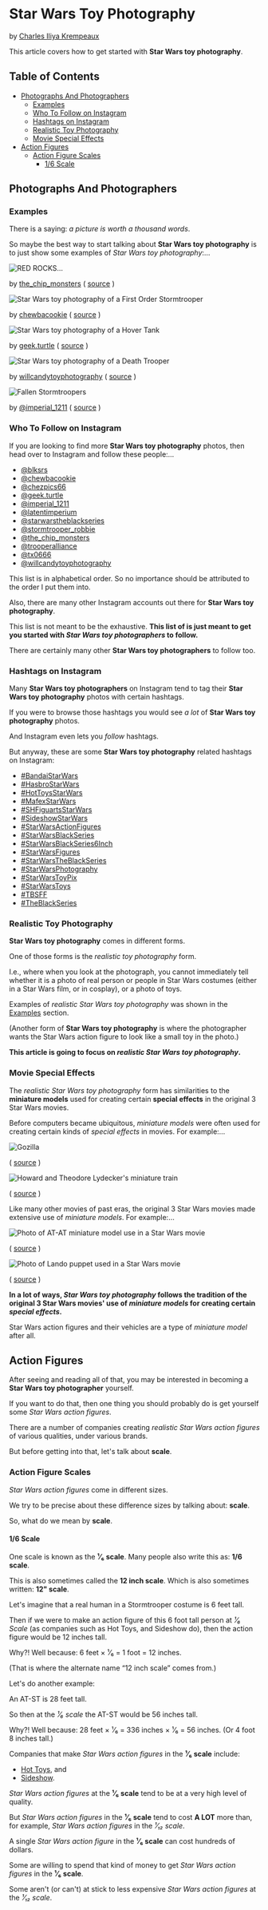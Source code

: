 # Star Wars Toy Photography

by [Charles Iliya Krempeaux](http://changelog.ca)


This article covers how to get started with **Star Wars toy photography**.


## Table of Contents

* [Photographs And Photographers](#photographs-and-photographers)
  * [Examples](#examples)
  * [Who To Follow on Instagram](#who-to-follow-on-instagram)
  * [Hashtags on Instagram](#hashtags-on-instagram)
  * [Realistic Toy Photography](#realistic-toy-photography)
  * [Movie Special Effects](#movie-special-effects)
* [Action Figures](#action-figures)
  * [Action Figure Scales](#action-figure-scales)
    * [1/6 Scale](#16-scale)


## Photographs And Photographers

### Examples

There is a saying: _a picture is worth a thousand words_.

So maybe the best way to start talking about **Star Wars toy photography** is to just show some examples of _Star Wars toy photography_:…



![RED ROCKS...](photos/examples/BsejriAF4eT.jpeg)

by [the_chip_monsters](https://www.instagram.com/the_chip_monsters/)
( [source](https://instagram.com/p/BsejriAF4eT/) )



![Star Wars toy photography of a First Order Stormtrooper](photos/examples/BsJjKqEnYWx.jpeg)

by [chewbacookie](https://www.instagram.com/chewbacookie/)
( [source](https://www.instagram.com/p/BsJjKqEnYWx/) )



![Star Wars toy photography of a Hover Tank](photos/examples/BpCki6_H7lj.jpeg)

by [geek.turtle](https://www.instagram.com/geek.turtle/)
( [source](https://www.instagram.com/p/BpCki6_H7lj/) )



![Star Wars toy photography of a Death Trooper](photos/examples/BsuOrHgFolc.jpeg)

by [willcandytoyphotography](https://www.instagram.com/willcandytoyphotography/)
( [source](https://www.instagram.com/p/BsuOrHgFolc/) )



![Fallen Stormtroopers](photos/examples/BsoFChHHvv7.jpeg)

by [@imperial_1211](https://www.instagram.com/imperial_1211/)
( [source](https://www.instagram.com/p/BsoFChHHvv7/) )


### Who To Follow on Instagram

If you are looking to find more **Star Wars toy photography** photos, then head over to Instagram and follow these people:…

* [@blksrs](https://www.instagram.com/blksrs/)
* [@chewbacookie](https://www.instagram.com/chewbacookie/)
* [@chezpics66](https://www.instagram.com/chezpics66/)
* [@geek.turtle](https://www.instagram.com/geek.turtle/)
* [@imperial_1211](https://www.instagram.com/imperial_1211/)
* [@latentimperium](https://www.instagram.com/latentimperium/)
* [@starwarstheblackseries](https://www.instagram.com/starwarstheblackseries/)
* [@stormtrooper_robbie](https://www.instagram.com/stormtrooper_robbie/)
* [@the_chip_monsters](https://www.instagram.com/the_chip_monsters/)
* [@trooperalliance](https://www.instagram.com/trooperalliance/)
* [@tx0666](https://www.instagram.com/tx0666/)
* [@willcandytoyphotography](https://www.instagram.com/willcandytoyphotography/)


This list is in alphabetical order. So no importance should be attributed to the order I put them into.

Also, there are many other Instagram accounts out there for **Star Wars toy photography**.

This list is not meant to be the exhaustive.
**This list of is just meant to get you started with _Star Wars toy photographers_ to follow.**

There are certainly many other **Star Wars toy photographers** to follow too.


### Hashtags on Instagram

Many **Star Wars toy photographers** on Instagram tend to tag their **Star Wars toy photography** photos with certain hashtags.

If you were to browse those hashtags you would see _a lot_ of **Star Wars toy photography** photos.

And Instagram even lets you _follow_ hashtags.

But anyway, these are some **Star Wars toy photography** related hashtags on Instagram:

* [#BandaiStarWars](https://www.instagram.com/explore/tags/bandaistarwars/)
* [#HasbroStarWars](https://www.instagram.com/explore/tags/hasbrostarwars/)
* [#HotToysStarWars](https://www.instagram.com/explore/tags/hottoysstarwars/)
* [#MafexStarWars](https://www.instagram.com/explore/tags/mafexstarwars/)
* [#SHFiguartsStarWars](https://www.instagram.com/explore/tags/shfiguartsstarwars/)
* [#SideshowStarWars](https://www.instagram.com/explore/tags/sideshowstarwars/)
* [#StarWarsActionFigures](https://www.instagram.com/explore/tags/starwarsactionfigures/)
* [#StarWarsBlackSeries](https://www.instagram.com/explore/tags/starwarsblackseries/)
* [#StarWarsBlackSeries6Inch](https://www.instagram.com/explore/tags/starwarsblackseries6inch/)
* [#StarWarsFigures](https://www.instagram.com/explore/tags/starwarsfigures/)
* [#StarWarsTheBlackSeries](https://www.instagram.com/explore/tags/starwarstheblackseries/)
* [#StarWarsPhotography](https://www.instagram.com/explore/tags/starwarsphotography/)
* [#StarWarsToyPix](https://www.instagram.com/explore/tags/starwarstoypix/)
* [#StarWarsToys](https://www.instagram.com/explore/tags/starwarstoys/)
* [#TBSFF](https://www.instagram.com/explore/tags/tbsff/)
* [#TheBlackSeries](https://www.instagram.com/explore/tags/theblackseries/)


### Realistic Toy Photography

**Star Wars toy photography** comes in different forms.

One of those forms is the _realistic toy photography_ form.

I.e., where when you look at the photograph, you cannot immediately tell whether it is a photo of real person or people in Star Wars costumes (either in a Star Wars film, or in cosplay), or a photo of toys.

Examples of _realistic Star Wars toy photography_ was shown in the [Examples](#examples) section.

(Another form of **Star Wars toy photography** is where the photographer wants the Star Wars action figure to look like a small toy in the photo.)

**This article is going to focus on _realistic Star Wars toy photography_.**


### Movie Special Effects

The _realistic Star Wars toy photography_ form has similarities to the **miniature models** used for creating certain **special effects** in the original 3 Star Wars movies.

Before computers became ubiquitous, _miniature models_ were often used for creating certain kinds of _special effects_ in movies. For example:…



![Gozilla](photos/fxhistory/godzilla.jpeg)

( [source](https://www.inverse.com/article/22234-special-effects-in-godzilla-movies-history) )



![Howard and Theodore Lydecker's miniature train](photos/fxhistory/lydecker_miniature_train.jpeg)

( [source](http://nzpetesmatteshot.blogspot.com/2010/09/big-boys-toys-howard-and-theodore.html) )



Like many other movies of past eras, the original 3 Star Wars movies made extensive use of _miniature models_. For example:…



![Photo of AT-AT miniature model use in a Star Wars movie](photos/fxhistorysw/at-at.jpeg)

( [source](https://www.starwars.com/news/the-5-most-grueling-star-wars-visual-effects) )



![Photo of Lando puppet used in a Star Wars movie](photos/fxhistorysw/lando_puppet.jpeg)

( [source](https://propstoreauction.com/view-auctions/catalog/id/78/lot/18558/) )



**In a lot of ways, _Star Wars toy photography_ follows the tradition of the original 3 Star Wars movies' use of _miniature models_ for creating certain _special effects_.**

Star Wars action figures and their vehicles are a type of _miniature model_ after all.


## Action Figures

After seeing and reading all of that, you may be interested in becoming a **Star Wars toy photographer** yourself.

If you want to do that, then one thing you should probably do is get yourself some _Star Wars action figures_.

There are a number of companies creating _realistic Star Wars action figures_ of various qualities, under various brands.

But before getting into that, let's talk about **scale**.


### Action Figure Scales

_Star Wars action figures_ come in different sizes.

We try to be precise about these difference sizes by talking about: **scale**.

So, what do we mean by **scale**.

#### 1/6 Scale

One scale is known as the **¹⁄₆ scale**.
Many people also write this as: **1/6 scale**.

This is also sometimes called the **12 inch scale**.
Which is also sometimes written: **12" scale**.

Let's imagine that a real human in a Stormtrooper costume is 6 feet tall.

Then if we were to make an action figure of this 6 foot tall person at _¹⁄₆ Scale_ (as companies such as Hot Toys, and Sideshow do), then the action figure would be 12 inches tall.

Why?! Well because: 6 feet × ¹⁄₆ = 1 foot = 12 inches.

(That is where the alternate name “12 inch scale” comes from.)

Let's do another example:

An AT-ST is 28 feet tall.

So then at the _¹⁄₆ scale_ the AT-ST would be 56 inches tall.

Why?! Well because: 28 feet × ¹⁄₆ = 336 inches × ¹⁄₆ = 56 inches. (Or 4 foot 8 inches tall.)

Companies that make _Star Wars action figures_ in the **¹⁄₆ scale** include:

* [Hot Toys](http://www.hottoys.com.hk/), and
* [Sideshow]().

_Star Wars action figures_ at the **¹⁄₆ scale** tend to be at a very high level of quality.

But _Star Wars action figures_ in the **¹⁄₆ scale** tend to cost **A LOT** more than, for example, _Star Wars action figures_ in the _¹⁄₁₂ scale_.

A single _Star Wars action figure_ in the **¹⁄₆ scale** can cost hundreds of dollars.

Some are willing to spend that kind of money to get _Star Wars action figures_ in the **¹⁄₆ scale**.

Some aren't (or can't) at stick to less expensive _Star Wars action figures_ at the _¹⁄₁₂ scale_.



